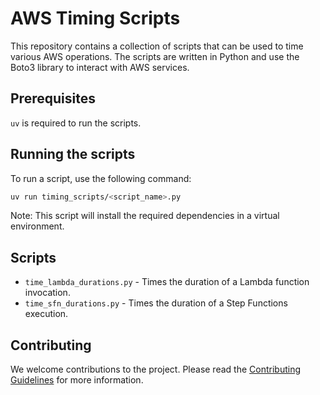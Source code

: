 # AWS Timing Scripts

This repository contains a collection of scripts that can be used to time various AWS operations. The scripts are written in Python and use the Boto3 library to interact with AWS services.

## Prerequisites

`uv` is required to run the scripts.

## Running the scripts

To run a script, use the following command:

```bash
uv run timing_scripts/<script_name>.py
```

Note: This script will install the required dependencies in a virtual environment.

## Scripts

- `time_lambda_durations.py` - Times the duration of a Lambda function invocation.
- `time_sfn_durations.py` - Times the duration of a Step Functions execution.

## Contributing

We welcome contributions to the project. Please read the [Contributing Guidelines](docs/CONTRIBUTING.md) for more information.
